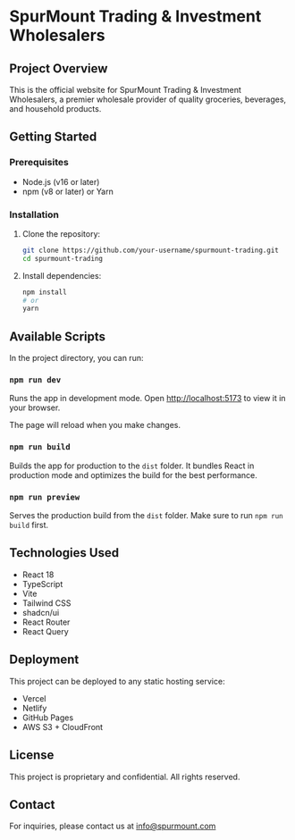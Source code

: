 # SpurMount Trading & Investment Wholesalers

## Project Overview

This is the official website for SpurMount Trading & Investment Wholesalers, a premier wholesale provider of quality groceries, beverages, and household products.

## Getting Started

### Prerequisites

- Node.js (v16 or later)
- npm (v8 or later) or Yarn

### Installation

1. Clone the repository:
   ```bash
   git clone https://github.com/your-username/spurmount-trading.git
   cd spurmount-trading
   ```

2. Install dependencies:
   ```bash
   npm install
   # or
   yarn
   ```

## Available Scripts

In the project directory, you can run:

### `npm run dev`

Runs the app in development mode. Open [http://localhost:5173](http://localhost:5173) to view it in your browser.

The page will reload when you make changes.

### `npm run build`

Builds the app for production to the `dist` folder. It bundles React in production mode and optimizes the build for the best performance.

### `npm run preview`

Serves the production build from the `dist` folder. Make sure to run `npm run build` first.

## Technologies Used

- React 18
- TypeScript
- Vite
- Tailwind CSS
- shadcn/ui
- React Router
- React Query

## Deployment

This project can be deployed to any static hosting service:
- Vercel
- Netlify
- GitHub Pages
- AWS S3 + CloudFront

## License

This project is proprietary and confidential. All rights reserved.

## Contact

For inquiries, please contact us at info@spurmount.com
